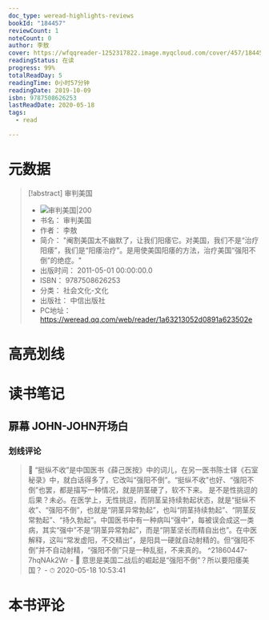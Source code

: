 ```yaml
---
doc_type: weread-highlights-reviews
bookId: "184457"
reviewCount: 1
noteCount: 0
author: 李敖
cover: https://wfqqreader-1252317822.image.myqcloud.com/cover/457/184457/t7_184457.jpg
readingStatus: 在读
progress: 99%
totalReadDay: 5
readingTime: 0小时57分钟
readingDate: 2019-10-09
isbn: 9787508626253
lastReadDate: 2020-05-18
tags:
  - read

---
```

# 元数据
> [!abstract] 审判美国
> - ![ 审判美国|200](https://wfqqreader-1252317822.image.myqcloud.com/cover/457/184457/t7_184457.jpg)
> - 书名： 审判美国
> - 作者： 李敖
> - 简介： "阉割美国太不幽默了，让我们阳痿它。对美国，我们不是“治疗阳痿”，我们是“阳痿治疗”。是用使美国阳痿的方法，治疗美国“强阳不倒”的绝症。"
> - 出版时间： 2011-05-01 00:00:00.0
> - ISBN： 9787508626253
> - 分类： 社会文化-文化
> - 出版社： 中信出版社
> - PC地址：https://weread.qq.com/web/reader/1a63213052d0891a623502e

# 高亮划线

# 读书笔记

## 扉幕 JOHN-JOHN开场白

### 划线评论
> 📌 “挺纵不收”是中国医书《薛己医按》中的词儿，在另一医书陈士铎《石室秘录》中，就白话得多了，它改叫“强阳不倒”。“挺纵不收”也好、“强阳不倒”也罢，都是描写一种情况，就是阴茎硬了，软不下来。
是不是性挑逗的后果？未必。在医学上，无性挑逗，而阴茎呈持续勃起状态，就是“挺纵不收”、“强阳不倒”，也就是“阴茎异常勃起”，也叫“阴茎持续勃起”、“阴茎反常勃起”、“持久勃起”。中国医书中有一种病叫“强中”，每被误会成这一类病，其实“强中”不是“阴茎异常勃起”，而是“阴茎坚长而精自出也”。在中医解释，这叫“常发虚阳，不交精出”，是阳具一硬就自动射精的。但“强阳不倒”并不自动射精，“强阳不倒”只是一种乱挺，不来真的。  ^21860447-7hqNAk2Wr
    - 💭 意思是美国二战后的崛起是“强阳不倒”？所以要阳痿美国？
    - ⏱ 2020-05-18 10:53:41
   
# 本书评论


